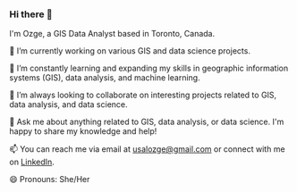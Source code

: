 ### Hi there 👋

I'm Ozge, a GIS Data Analyst based in Toronto, Canada.

🔭 I’m currently working on various GIS and data science projects.

🌱 I’m constantly learning and expanding my skills in geographic information systems (GIS), data analysis, and machine learning.

👯 I’m always looking to collaborate on interesting projects related to GIS, data analysis, and data science.

💬 Ask me about anything related to GIS, data analysis, or data science. I'm happy to share my knowledge and help!

📫 You can reach me via email at usalozge@gmail.com or connect with me on [LinkedIn](https://www.linkedin.com/in/ozgegorucu).

😄 Pronouns: She/Her
